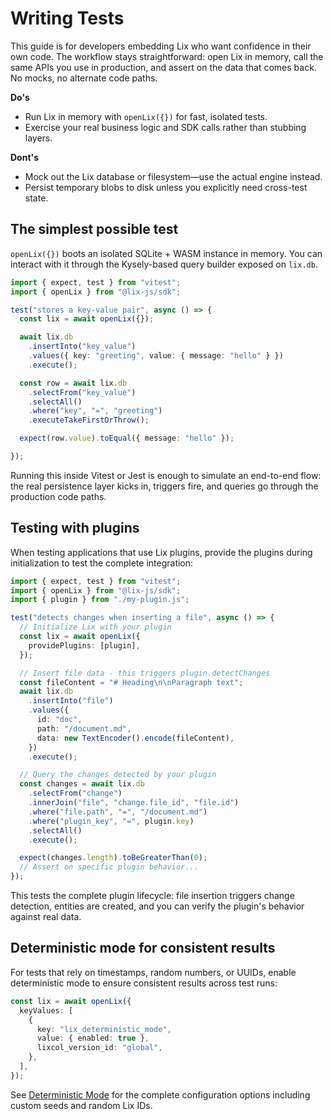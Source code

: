 # Writing Tests

This guide is for developers embedding Lix who want confidence in their own code. The workflow stays straightforward: open Lix in memory, call the same APIs you use in production, and assert on the data that comes back. No mocks, no alternate code paths.

**Do's**

- Run Lix in memory with `openLix({})` for fast, isolated tests.
- Exercise your real business logic and SDK calls rather than stubbing layers.

**Dont's**

- Mock out the Lix database or filesystem—use the actual engine instead.
- Persist temporary blobs to disk unless you explicitly need cross-test state.

## The simplest possible test

`openLix({})` boots an isolated SQLite + WASM instance in memory. You can interact with it through the Kysely-based query builder exposed on `lix.db`.

```ts
import { expect, test } from "vitest";
import { openLix } from "@lix-js/sdk";

test("stores a key-value pair", async () => {
  const lix = await openLix({});

  await lix.db
    .insertInto("key_value")
    .values({ key: "greeting", value: { message: "hello" } })
    .execute();

  const row = await lix.db
    .selectFrom("key_value")
    .selectAll()
    .where("key", "=", "greeting")
    .executeTakeFirstOrThrow();

  expect(row.value).toEqual({ message: "hello" });

});
```

Running this inside Vitest or Jest is enough to simulate an end-to-end flow: the real persistence layer kicks in, triggers fire, and queries go through the production code paths.

## Testing with plugins

When testing applications that use Lix plugins, provide the plugins during initialization to test the complete integration:

```ts
import { expect, test } from "vitest";
import { openLix } from "@lix-js/sdk";
import { plugin } from "./my-plugin.js";

test("detects changes when inserting a file", async () => {
  // Initialize Lix with your plugin
  const lix = await openLix({
    providePlugins: [plugin],
  });

  // Insert file data - this triggers plugin.detectChanges
  const fileContent = "# Heading\n\nParagraph text";
  await lix.db
    .insertInto("file")
    .values({
      id: "doc",
      path: "/document.md",
      data: new TextEncoder().encode(fileContent),
    })
    .execute();

  // Query the changes detected by your plugin
  const changes = await lix.db
    .selectFrom("change")
    .innerJoin("file", "change.file_id", "file.id")
    .where("file.path", "=", "/document.md")
    .where("plugin_key", "=", plugin.key)
    .selectAll()
    .execute();

  expect(changes.length).toBeGreaterThan(0);
  // Assert on specific plugin behavior...
});
```

This tests the complete plugin lifecycle: file insertion triggers change detection, entities are created, and you can verify the plugin's behavior against real data.

## Deterministic mode for consistent results

For tests that rely on timestamps, random numbers, or UUIDs, enable deterministic mode to ensure consistent results across test runs:

```ts
const lix = await openLix({
  keyValues: [
    {
      key: "lix_deterministic_mode",
      value: { enabled: true },
      lixcol_version_id: "global",
    },
  ],
});
```

See [Deterministic Mode](./deterministic-mode.md) for the complete configuration options including custom seeds and random Lix IDs.
